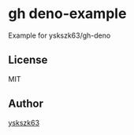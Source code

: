 # gh deno-example

Example for yskszk63/gh-deno

## License

MIT

## Author

[yskszk63](https://github.com/yskszk63)
